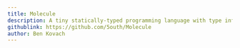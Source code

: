 ```yaml
---
title: Molecule
description: A tiny statically-typed programming language with type inference.
githublink: https://github.com/5outh/Molecule
author: Ben Kovach
---
```


